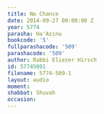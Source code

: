 ```yaml
---
title: No Chance
date: 2014-09-27 00:00:00 Z
year: 5774
parasha: Ha'Azinu
bookcode: '5'
fullparashacode: '509'
parashacode: '509'
author: Rabbi Eliezer Hirsch
id: 57745091
filename: 5774-509-1
layout: audio
moment: 
shabbat: Shuvah
occasion: 
---
```


